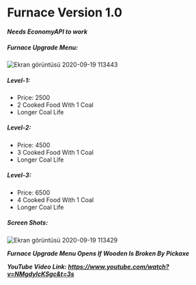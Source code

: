 # Furnace Version 1.0

_***Needs EconomyAPI to work***_

##### Furnace Upgrade Menu:

![Ekran görüntüsü 2020-09-19 113443](https://user-images.githubusercontent.com/49764317/93663027-5143d280-fa6d-11ea-9494-1e5f5674aeea.png)

##### Level-1:

- Price: 2500
- 2 Cooked Food With 1 Coal
- Longer Coal Life

##### Level-2:

- Price: 4500
- 3 Cooked Food With 1 Coal
- Longer Coal Life

##### Level-3:

- Price: 6500
- 4 Cooked Food With 1 Coal
- Longer Coal Life

##### Screen Shots:

![Ekran görüntüsü 2020-09-19 113429](https://user-images.githubusercontent.com/49764317/93663015-340f0400-fa6d-11ea-98ec-edecfb6b0077.png)

_**Furnace Upgrade Menu Opens If Wooden Is Broken By Pickaxe**_


_**YouTube Video Link: https://www.youtube.com/watch?v=NMgdyIcKSgc&t=3s**_
